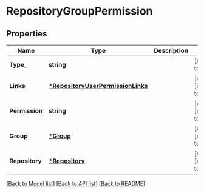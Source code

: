# RepositoryGroupPermission

## Properties
Name | Type | Description | Notes
------------ | ------------- | ------------- | -------------
**Type_** | **string** |  | [default to null]
**Links** | [***RepositoryUserPermissionLinks**](repository_user_permission_links.md) |  | [optional] [default to null]
**Permission** | **string** |  | [optional] [default to null]
**Group** | [***Group**](group.md) |  | [optional] [default to null]
**Repository** | [***Repository**](repository.md) |  | [optional] [default to null]

[[Back to Model list]](../README.md#documentation-for-models) [[Back to API list]](../README.md#documentation-for-api-endpoints) [[Back to README]](../README.md)

